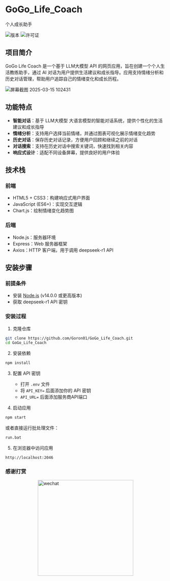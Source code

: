 # GoGo_Life_Coach
 个人成长助手

![版本](https://img.shields.io/badge/版本-1.0.0-blue.svg)
![许可证](https://img.shields.io/badge/许可证-ISC-green.svg)

## 项目简介

GoGo Life Coach 是一个基于 LLM大模型 API 的网页应用，旨在创建一个个人生活教练助手，通过 AI 对话为用户提供生活建议和成长指导。应用支持情绪分析和历史对话管理，帮助用户追踪自己的情绪变化和成长历程。

![屏幕截图 2025-03-15 102431](https://github.com/user-attachments/assets/29cd9b48-bc92-4dd0-9a61-dde454981ce7)


## 功能特点

- **智能对话**：基于 LLM大模型 大语言模型的智能对话系统，提供个性化的生活建议和成长指导
- **情绪分析**：支持用户选择当前情绪，并通过图表可视化展示情绪变化趋势
- **历史对话**：保存历史对话记录，方便用户回顾和继续之前的对话
- **对话搜索**：支持在历史对话中搜索关键词，快速找到相关内容
- **响应式设计**：适配不同设备屏幕，提供良好的用户体验



## 技术栈

### 前端
- HTML5 + CSS3：构建响应式用户界面
- JavaScript (ES6+)：实现交互逻辑
- Chart.js：绘制情绪变化趋势图

### 后端
- Node.js：服务器环境
- Express：Web 服务器框架
- Axios：HTTP 客户端，用于调用 deepseek-r1 API

## 安装步骤

### 前提条件
- 安装 [Node.js](https://nodejs.org/) (v14.0.0 或更高版本)
- 获取 deepseek-r1 API 密钥

### 安装过程

1. 克隆仓库
```bash
git clone https://github.com/Goron01/GoGo_Life_Coach.git
cd GoGo_Life_Coach
```

2. 安装依赖
```bash
npm install
```

3. 配置 API 密钥
   - 打开 `.env` 文件
   - 将 `API_KEY=` 后面添加你的 API 密钥
   - `API_URL=` 后面添加服务商API端口

4. 启动应用
```bash
npm start
```
或者直接运行批处理文件：
```bash
run.bat
```

5. 在浏览器中访问应用
```
http://localhost:2046
```


### 感谢打赏
<img src="https://github.com/user-attachments/assets/9608aded-341b-427c-97e7-678d1e68c101" 
     alt="wechat" 
     width="300" 
     style="display: block; margin: 0 auto;">
